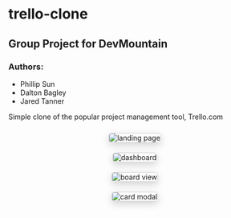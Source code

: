 # trello-clone

## Group Project for DevMountain

### Authors:
  - Phillip Sun
  - Dalton Bagley
  - Jared Tanner

Simple clone of the popular project management tool, Trello.com

<div align="center">
  <img src="https://raw.githubusercontent.com/trello-clone-group/trello-clone/master/trello-landing-page.PNG" alt="landing page" />

  <style>
    img {
      margin: 10px;
      border: 1px solid lightgray;
      border-radius: 5px;
      box-shadow: 0px 5px 15px 0px lightgray;
    }
  </style>
</div>
    
<div align="center">
  <img src="https://raw.githubusercontent.com/trello-clone-group/trello-clone/master/trello-dashboard.PNG" alt="dashboard" />
</div>
    
<div align="center">
  <img src="https://raw.githubusercontent.com/trello-clone-group/trello-clone/master/trello-board-view.PNG" alt="board view" />
</div>

<div align="center">
  <img src="https://raw.githubusercontent.com/trello-clone-group/trello-clone/master/trello-modal-view.PNG" alt="card modal" />
</div>


